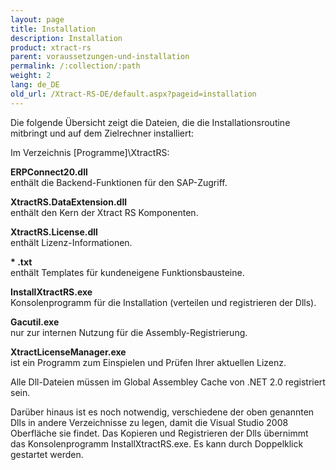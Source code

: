 ```yaml
---
layout: page
title: Installation
description: Installation
product: xtract-rs
parent: voraussetzungen-und-installation
permalink: /:collection/:path
weight: 2
lang: de_DE
old_url: /Xtract-RS-DE/default.aspx?pageid=installation
---
```


Die folgende Übersicht zeigt die Dateien, die die Installationsroutine mitbringt und auf dem Zielrechner installiert:

Im Verzeichnis [Programme]\XtractRS\:

**ERPConnect20.dll**<br>
enthält die Backend-Funktionen für den SAP-Zugriff.

**XtractRS.DataExtension.dll**<br>
enthält den Kern der Xtract RS Komponenten.

**XtractRS.License.dll**<br>
enthält Lizenz-Informationen.

__* .txt__<br>
enthält Templates für kundeneigene Funktionsbausteine.

**InstallXtractRS.exe**<br>
Konsolenprogramm für die Installation (verteilen und registrieren der Dlls).

**Gacutil.exe**<br>
nur zur internen Nutzung für die Assembly-Registrierung.

**XtractLicenseManager.exe**<br>
ist ein Programm zum Einspielen und Prüfen Ihrer aktuellen Lizenz.

Alle Dll-Dateien müssen im Global Assembley Cache von .NET 2.0 registriert sein. 

Darüber hinaus ist es noch notwendig, verschiedene der oben genannten Dlls in andere Verzeichnisse zu legen, damit die Visual Studio 2008 Oberfläche sie findet. Das Kopieren und Registrieren der Dlls übernimmt das Konsolenprogramm InstallXtractRS.exe. Es kann durch Doppelklick gestartet werden.